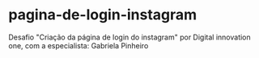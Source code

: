 # pagina-de-login-instagram
Desafio "Criação da página de login do instagram" por Digital innovation one, com a especialista: Gabriela Pinheiro
